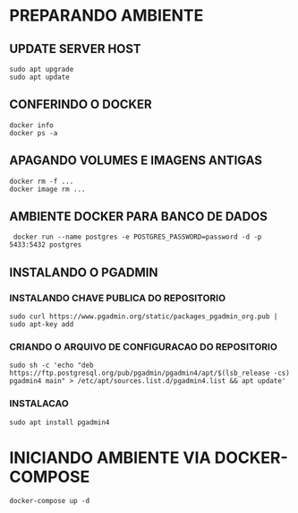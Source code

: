 # PREPARANDO AMBIENTE

## UPDATE SERVER HOST

    sudo apt upgrade
    sudo apt update

## CONFERINDO O DOCKER

    docker info
    docker ps -a

## APAGANDO VOLUMES E IMAGENS ANTIGAS

    docker rm -f ...
    docker image rm ...

## AMBIENTE DOCKER PARA BANCO DE DADOS

     docker run --name postgres -e POSTGRES_PASSWORD=password -d -p 5433:5432 postgres

## INSTALANDO O PGADMIN
### INSTALANDO CHAVE PUBLICA DO REPOSITORIO

    sudo curl https://www.pgadmin.org/static/packages_pgadmin_org.pub | sudo apt-key add

### CRIANDO O ARQUIVO DE CONFIGURACAO DO REPOSITORIO

    sudo sh -c 'echo "deb https://ftp.postgresql.org/pub/pgadmin/pgadmin4/apt/$(lsb_release -cs) pgadmin4 main" > /etc/apt/sources.list.d/pgadmin4.list && apt update'

### INSTALACAO

    sudo apt install pgadmin4


# INICIANDO AMBIENTE VIA DOCKER-COMPOSE

    docker-compose up -d

